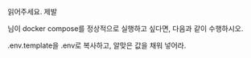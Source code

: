 읽어주세요. 제발

님이 docker compose를 정상적으로 실행하고 싶다면, 다음과 같이 수행하시오.

.env.template을 .env로 복사하고, 알맞은 값을 채워 넣어라.